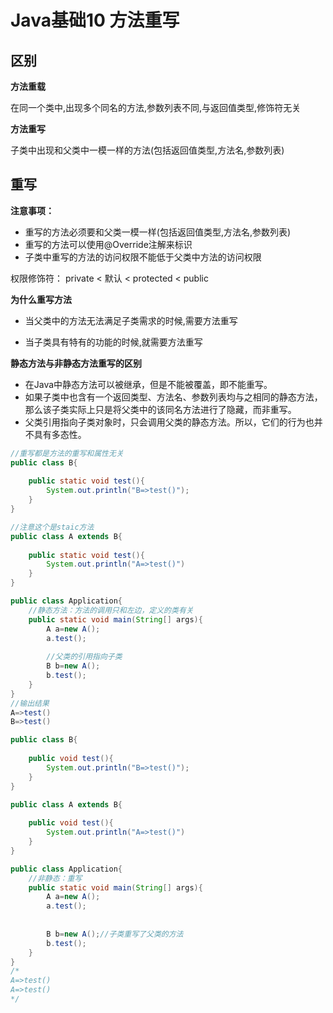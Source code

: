 # Java基础10 方法重写

## 区别

**方法重载**

在同一个类中,出现多个同名的方法,参数列表不同,与返回值类型,修饰符无关

**方法重写**

子类中出现和父类中一模一样的方法(包括返回值类型,方法名,参数列表)



## 重写

**注意事项：**

- 重写的方法必须要和父类一模一样(包括返回值类型,方法名,参数列表)
- 重写的方法可以使用@Override注解来标识
- 子类中重写的方法的访问权限不能低于父类中方法的访问权限

权限修饰符： private < 默认 < protected < public



**为什么重写方法**

- 当父类中的方法无法满足子类需求的时候,需要方法重写

- 当子类具有特有的功能的时候,就需要方法重写



**静态方法与非静态方法重写的区别**

- 在Java中静态方法可以被继承，但是不能被覆盖，即不能重写。
- 如果子类中也含有一个返回类型、方法名、参数列表均与之相同的静态方法，那么该子类实际上只是将父类中的该同名方法进行了隐藏，而非重写。
- 父类引用指向子类对象时，只会调用父类的静态方法。所以，它们的行为也并不具有多态性。

```java
//重写都是方法的重写和属性无关
public class B{
    
    public static void test(){
        System.out.println("B=>test()");
    }
}

//注意这个是staic方法
public class A extends B{
    
    public static void test(){
        System.out.println("A=>test()")
    }
}

public class Application{
    //静态方法：方法的调用只和左边，定义的类有关
    public static void main(String[] args){
        A a=new A();
        a.test();
        
        //父类的引用指向子类
        B b=new A();
        b.test();
    }
}
//输出结果
A=>test()
B=>test()
```

```java
public class B{
    
    public void test(){
        System.out.println("B=>test()");
    }
}

public class A extends B{
    
    public void test(){
        System.out.println("A=>test()")
    }
}

public class Application{
    //非静态：重写
    public static void main(String[] args){
        A a=new A();
        a.test();
        
        
        B b=new A();//子类重写了父类的方法
        b.test();
    }
}
/*
A=>test()
A=>test()
*/
```

